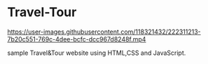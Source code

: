 # Travel-Tour

https://user-images.githubusercontent.com/118321432/222311213-7b20c551-769c-4dee-bcfc-dcc967d8248f.mp4




sample Travel&Tour website using HTML,CSS and JavaScript. 

